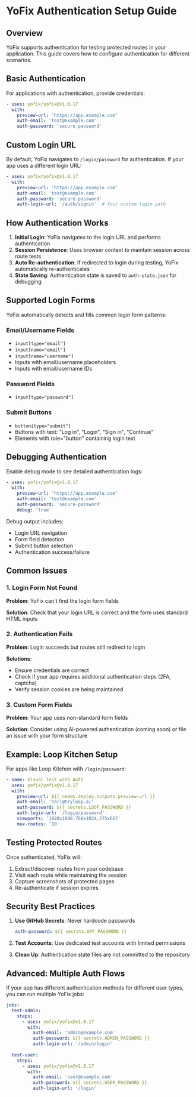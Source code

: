 # YoFix Authentication Setup Guide

## Overview

YoFix supports authentication for testing protected routes in your application. This guide covers how to configure authentication for different scenarios.

## Basic Authentication

For applications with authentication, provide credentials:

```yaml
- uses: yofix/yofix@v1.0.17
  with:
    preview-url: 'https://app.example.com'
    auth-email: 'test@example.com'
    auth-password: 'secure-password'
```

## Custom Login URL

By default, YoFix navigates to `/login/password` for authentication. If your app uses a different login URL:

```yaml
- uses: yofix/yofix@v1.0.17
  with:
    preview-url: 'https://app.example.com'
    auth-email: 'test@example.com'
    auth-password: 'secure-password'
    auth-login-url: '/auth/signin'  # Your custom login path
```

## How Authentication Works

1. **Initial Login**: YoFix navigates to the login URL and performs authentication
2. **Session Persistence**: Uses browser context to maintain session across route tests
3. **Auto Re-authentication**: If redirected to login during testing, YoFix automatically re-authenticates
4. **State Saving**: Authentication state is saved to `auth-state.json` for debugging

## Supported Login Forms

YoFix automatically detects and fills common login form patterns:

### Email/Username Fields
- `input[type="email"]`
- `input[name="email"]`
- `input[name="username"]`
- Inputs with email/username placeholders
- Inputs with email/username IDs

### Password Fields
- `input[type="password"]`

### Submit Buttons
- `button[type="submit"]`
- Buttons with text: "Log in", "Login", "Sign in", "Continue"
- Elements with role="button" containing login text

## Debugging Authentication

Enable debug mode to see detailed authentication logs:

```yaml
- uses: yofix/yofix@v1.0.17
  with:
    preview-url: 'https://app.example.com'
    auth-email: 'test@example.com'
    auth-password: 'secure-password'
    debug: 'true'
```

Debug output includes:
- Login URL navigation
- Form field detection
- Submit button selection
- Authentication success/failure

## Common Issues

### 1. Login Form Not Found
**Problem**: YoFix can't find the login form fields

**Solution**: Check that your login URL is correct and the form uses standard HTML inputs

### 2. Authentication Fails
**Problem**: Login succeeds but routes still redirect to login

**Solutions**:
- Ensure credentials are correct
- Check if your app requires additional authentication steps (2FA, captcha)
- Verify session cookies are being maintained

### 3. Custom Form Fields
**Problem**: Your app uses non-standard form fields

**Solution**: Consider using AI-powered authentication (coming soon) or file an issue with your form structure

## Example: Loop Kitchen Setup

For apps like Loop Kitchen with `/login/password`:

```yaml
- name: Visual Test with Auth
  uses: yofix/yofix@v1.0.17
  with:
    preview-url: ${{ needs.deploy.outputs.preview-url }}
    auth-email: 'hari@tryloop.ai'
    auth-password: ${{ secrets.LOOP_PASSWORD }}
    auth-login-url: '/login/password'
    viewports: '1920x1080,768x1024,375x667'
    max-routes: '10'
```

## Testing Protected Routes

Once authenticated, YoFix will:
1. Extract/discover routes from your codebase
2. Visit each route while maintaining the session
3. Capture screenshots of protected pages
4. Re-authenticate if session expires

## Security Best Practices

1. **Use GitHub Secrets**: Never hardcode passwords
   ```yaml
   auth-password: ${{ secrets.APP_PASSWORD }}
   ```

2. **Test Accounts**: Use dedicated test accounts with limited permissions

3. **Clean Up**: Authentication state files are not committed to the repository

## Advanced: Multiple Auth Flows

If your app has different authentication methods for different user types, you can run multiple YoFix jobs:

```yaml
jobs:
  test-admin:
    steps:
      - uses: yofix/yofix@v1.0.17
        with:
          auth-email: 'admin@example.com'
          auth-password: ${{ secrets.ADMIN_PASSWORD }}
          auth-login-url: '/admin/login'
  
  test-user:
    steps:
      - uses: yofix/yofix@v1.0.17
        with:
          auth-email: 'user@example.com'
          auth-password: ${{ secrets.USER_PASSWORD }}
          auth-login-url: '/login'
```
